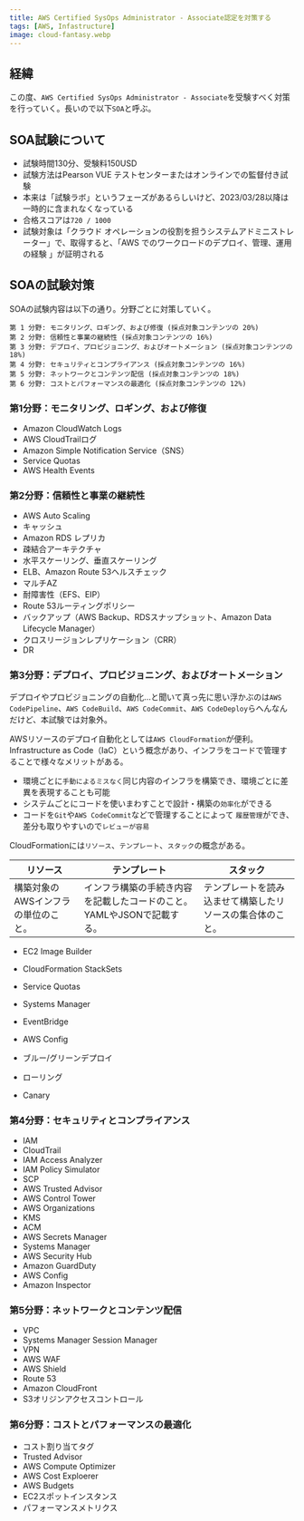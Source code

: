 ```yaml
---
title: AWS Certified SysOps Administrator - Associate認定を対策する
tags: [AWS, Infastructure]
image: cloud-fantasy.webp
---
```



## 経緯

この度、`AWS Certified SysOps Administrator - Associate`を受験すべく対策を行っていく。長いので以下`SOA`と呼ぶ。


## SOA試験について
* 試験時間130分、受験料150USD
* 試験方法はPearson VUE テストセンターまたはオンラインでの監督付き試験
* 本来は「試験ラボ」というフェーズがあるらしいけど、2023/03/28以降は一時的に含まれなくなっている
* 合格スコアは`720 / 1000`
* 試験対象は「クラウド
オペレーションの役割を担うシステムアドミニストレーター」で、取得すると、「AWS でのワークロードのデプロイ、管理、運用の経験
」が証明される


## SOAの試験対策

SOAの試験内容は以下の通り。分野ごとに対策していく。

```
第 1 分野: モニタリング、ロギング、および修復 (採点対象コンテンツの 20%)
第 2 分野: 信頼性と事業の継続性 (採点対象コンテンツの 16%)
第 3 分野: デプロイ、プロビジョニング、およびオートメーション (採点対象コンテンツの 18%)
第 4 分野: セキュリティとコンプライアンス (採点対象コンテンツの 16%)
第 5 分野: ネットワークとコンテンツ配信 (採点対象コンテンツの 18%)
第 6 分野: コストとパフォーマンスの最適化 (採点対象コンテンツの 12%)
```


### 第1分野：モニタリング、ロギング、および修復

* Amazon CloudWatch Logs
* AWS CloudTrailログ
* Amazon Simple Notification Service（SNS）
* Service Quotas
* AWS Health Events


### 第2分野：信頼性と事業の継続性

* AWS Auto Scaling
* キャッシュ
* Amazon RDS レプリカ
* 疎結合アーキテクチャ
* 水平スケーリング、垂直スケーリング
* ELB、Amazon Route 53ヘルスチェック
* マルチAZ
* 耐障害性（EFS、EIP）
* Route 53ルーティングポリシー
* バックアップ（AWS Backup、RDSスナップショット、Amazon Data Lifecycle Manager）
* クロスリージョンレプリケーション（CRR）
* DR



### 第3分野：デプロイ、プロビジョニング、およびオートメーション
デプロイやプロビジョニングの自動化…と聞いて真っ先に思い浮かぶのは`AWS CodePipeline`、`AWS CodeBuild`、`AWS CodeCommit`、`AWS CodeDeploy`らへんなんだけど、本試験では対象外。

AWSリソースのデプロイ自動化としては`AWS CloudFormation`が便利。Infrastructure as Code（IaC）という概念があり、インフラをコードで管理することで様々なメリットがある。

* 環境ごとに`手動によるミスなく`同じ内容のインフラを構築でき、環境ごとに差異を表現することも可能
* システムごとにコードを使いまわすことで設計・構築の`効率化`ができる
* コードを`Git`や`AWS CodeCommit`などで管理することによって
`履歴管理`ができ、差分も取りやすいので`レビューが容易`

CloudFormationには`リソース`、`テンプレート`、`スタック`の概念がある。

| リソース | テンプレート | スタック |
| --- | --- | --- |
| 構築対象のAWSインフラの単位のこと。 | インフラ構築の手続き内容を記載したコードのこと。YAMLやJSONで記載する。 | テンプレートを読み込ませて構築したリソースの集合体のこと。 |

* EC2 Image Builder
* CloudFormation StackSets
* Service Quotas
* Systems Manager
* EventBridge
* AWS Config

* ブルー/グリーンデプロイ
* ローリング
* Canary




### 第4分野：セキュリティとコンプライアンス

* IAM
* CloudTrail
* IAM Access Analyzer
* IAM Policy Simulator
* SCP
* AWS Trusted Advisor
* AWS Control Tower
* AWS Organizations
* KMS
* ACM
* AWS Secrets Manager
* Systems Manager
* AWS Security Hub
* Amazon GuardDuty
* AWS Config
* Amazon Inspector


### 第5分野：ネットワークとコンテンツ配信

* VPC
* Systems Manager Session Manager
* VPN
* AWS WAF
* AWS Shield
* Route 53
* Amazon CloudFront
* S3オリジンアクセスコントロール


### 第6分野：コストとパフォーマンスの最適化

* コスト割り当てタグ
* Trusted Advisor
* AWS Compute Optimizer
* AWS Cost Exploerer
* AWS Budgets
* EC2スポットインスタンス
* パフォーマンスメトリクス